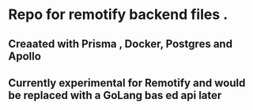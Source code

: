 # Repo for remotify backend files . 

## Creaated with Prisma , Docker,  Postgres and Apollo 

## Currently experimental for **Remotify** and would be replaced with a GoLang bas ed api later 

